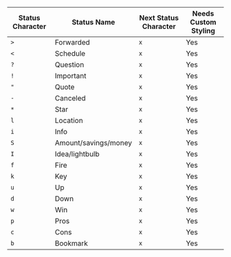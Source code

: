<!-- placeholder to force blank line before table -->

| Status Character    | Status Name | Next Status Character | Needs Custom Styling |
| ------------------- | ----------- | --------------------- | -------------------- |
| `>` | Forwarded | `x` | Yes |
| `<` | Schedule | `x` | Yes |
| `?` | Question | `x` | Yes |
| `!` | Important | `x` | Yes |
| `"` | Quote | `x` | Yes |
| `-` | Canceled | `x` | Yes |
| `*` | Star | `x` | Yes |
| `l` | Location | `x` | Yes |
| `i` | Info | `x` | Yes |
| `S` | Amount/savings/money | `x` | Yes |
| `I` | Idea/lightbulb | `x` | Yes |
| `f` | Fire | `x` | Yes |
| `k` | Key | `x` | Yes |
| `u` | Up | `x` | Yes |
| `d` | Down | `x` | Yes |
| `w` | Win | `x` | Yes |
| `p` | Pros | `x` | Yes |
| `c` | Cons | `x` | Yes |
| `b` | Bookmark | `x` | Yes |


<!-- placeholder to force blank line after table -->

